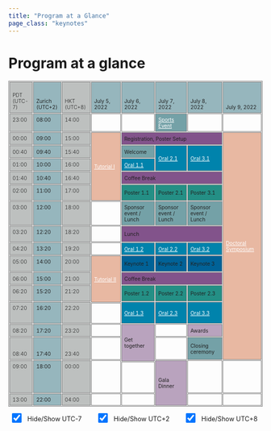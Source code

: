 ```yaml
---
title: "Program at a Glance"
page_class: "keynotes"
---
```


# Program at a glance

<style>
#program, #program th, #program td {
    border: 1px solid gray;
    font-size: 85%;
    border-collapse: separate;
    border-spacing: 1px;
    color: #222222;
}
@media (min-width: 1200px) {	
    #program {
        margin-left: -50px;
        margin-right: -50px;
    }
}
#program th, #program td {
  padding: 5px;
  text-align: left;
}
#hide-show-timezones {
    font-size: 90%;
    margin-top: 1em;
    padding: 0 6px;
    display: flex;
    flex: 0 0 auto;
    flex-direction: row;
    flex-wrap: wrap;
    white-space: nowrap;
    justify-content: space-between;
}
#hide-show-timezones input.largerCheckbox {
    transform : scale(1.5);
}
#hide-show-timezones label {
    padding: 0 4px 0 8px;
}
#program div, #program a {
    color: white;
}
#program a:hover {
    text-decoration: underline;
}
#r00{
      background-color: #96B6BD;
 /*   appearance: none;*/
    box-shadow: 0 0 0px 8px gold;

  clip-path: polygon(-20% 0%, 100% 0%, 100% 100%, -20% 100%); /*left*/

}
#r00t{
      background-color: #96B6BD;
        box-shadow: 0 0 0px 8px gold;
        clip-path: polygon(-20% -20%, 100% -20%, 100% 100%, -20% 100%); /*top-left*/
    }


#t01b {
  background-color: #BDC0BF;
    box-shadow: 0 0 0px 8px gold;
  clip-path: polygon(0% 0%, 100% 0%, 100% 120%, 0% 120%); /*bottom*/
  font-weight: 350
}

#t01t {
  background-color: #BDC0BF;
    box-shadow: 0 0 0px 8px gold;
      clip-path: polygon(0% -20%, 100% -20%, 100% 100%, 0% 100%); /*top*/
  font-weight: 350
}
#r00b{
      background-color: #96B6BD;
        box-shadow: 0 0 0px 8px gold;
  clip-path: polygon(-20% 0%, 100% 0%, 100% 120%, -20% 120%); /*bottom--*/
    }

#r01 {
    box-shadow: 0 0 0px 8px gold;
      clip-path: polygon(0% 0%, 120% 0%, 120% 100%, 0% 100%); /*right*/
      border: 1px;
  background-color: #BDC0BF;
  font-weight: 350

}

#r05 {
    box-shadow: 0 0 0px 8px gold;
      clip-path: polygon(0% 0%, 120% 0%, 120% 100%, 0% 100%); /*right*/
      border: 1px;
  background-color: #C4DFB3;
}

#r06 {
    box-shadow: 0 0 0px 8px gold;
      clip-path: polygon(0% 0%, 120% 0%, 120% 100%, 0% 100%); /*right*/
      border: 1px;
  background-color: #F9D368;
}

#r02 {
    box-shadow: 0 0 0px 8px gold;
      clip-path: polygon(0% 0%, 120% 0%, 120% 100%, 0% 100%); /*right*/
      border: 1px;
  background-color: #D9A9BC;
}
#r03 {
    box-shadow: 0 0 0px 8px gold;
      clip-path: polygon(0% 0%, 120% 0%, 120% 100%, 0% 100%); /*right*/
      border: 1px;
  background-color: #CDDFF0;
}
#t00 {
  background-color: #96B6BD;
}
#t01 {
  background-color: #BDC0BF;
  font-weight: 350
}

#cshort_v {
  background-color: #B9A3BE;
}
#clong_v {
  background-color: #B8CEDB;
}

#cmentor {
  background-color: #E8B8A2;
}
#cspecial {
  background-color: #74A1A7;
}
    #cspecial_t{   background-color: #74A1A7; box-shadow: 0 0 0px 8px gold;
      clip-path: polygon(0% -20%, 100% -20%, 100% 100%, 0% 100%); /*top*/
      border: 1px;}
     #cspecial_tr{   background-color: #74A1A7; box-shadow: 0 0 0px 8px gold;
      clip-path: polygon(0% -20%, 120% -20%, 120% 100%, 0% 100%); /*top-right*/
      border: 1px;}
    #cspecial_br{   background-color: #74A1A7; box-shadow: 0 0 0px 8px gold;
      clip-path: polygon(0% 0%, 120% 0%, 120% 120%, 0% 120%); /*bottom-right*/
      border: 1px;}

    #cspecial_b{   background-color: #74A1A7; box-shadow: 0 0 0px 8px gold;
  clip-path: polygon(0% 0%, 100% 0%, 100% 120%, 0% 120%); /*bottom*/
      border: 1px;}

    #title_legend{font-weight:300; font-size: 100%; text-align:left; color:white; padding-left: 6px; padding-right: 6px; white-space: nowrap; }
    #text_legend{font-weight:150; font-size: 80%; text-align:left; padding-left: 6px; }
    #cbreak_r{   background-color: #AEAEAE; box-shadow: 0 0 0px 8px gold;
      clip-path: polygon(0% 0%, 120% 0%, 120% 100%, 0% 100%); /*right*/
      border: 1px;}

    #cbreak{   background-color: #AEAEAE; }
    #cbreak div, #cbreak_r div { color: #222222; }

    #clong_tr{   background-color: #0083AC; box-shadow: 0 0 0px 8px gold;
      clip-path: polygon(0% -20%, 120% -20%, 120% 100%, 0% 100%); /*top-right*/
      border: 1px;}

    #clong_t{   background-color: #0083AC; box-shadow: 0 0 0px 8px gold;
      clip-path: polygon(0% -20%, 100% -20%, 100% 100%, 0% 100%); /*top*/
      border: 1px;}

    #clong_r{   background-color: #0083AC; box-shadow: 0 0 0px 8px gold;
      clip-path: polygon(0% 0%, 120% 0%, 120% 100%, 0% 100%); /*right*/
      border: 1px;}

    #clong{   background-color: #0083AC;}

    #ckeynote_r{   background-color: #016297; box-shadow: 0 0 0px 8px gold;
      clip-path: polygon(0% 0%, 120% 0%, 120% 100%, 0% 100%); /*right*/
      border: 1px;}

    #ckeynote{   background-color: #016297;}

    #cshort_r{   background-color: #82538B; box-shadow: 0 0 0px 8px gold;
      clip-path: polygon(0% 0%, 120% 0%, 120% 100%, 0% 100%); /*right*/
      border: 1px;}

    #cshort{   background-color: #82538B;}

    #cposter_r{   background-color: #248F85; box-shadow: 0 0 0px 8px gold;
      clip-path: polygon(0% 0%, 120% 0%, 120% 100%, 0% 100%); /*right*/
      border: 1px;}

    #cposter_br{   background-color: #248F85; box-shadow: 0 0 0px 8px gold;
      clip-path: polygon(0% 0%, 120% 0%, 120% 120%, 0% 120%); /*bottom-right*/
      border: 1px;}

    #cposter_b{   background-color: #248F85; box-shadow: 0 0 0px 8px gold;
  clip-path: polygon(0% 0%, 100% 0%, 100% 120%, 0% 120%); /*bottom*/
      border: 1px;}

    #cposter{   background-color: #248F85;}

td { 
  border: solid;
  border-width: 1px 0;
}
td:first-child {
  border-top: none;
}
td:last-child {
  border-bottom: none;
}
</style>
<script>
jQuery(document).ready(function($) {
    $('input[type= checkbox ]').click(function() {
        let index = $(this).attr('name').substr(3);
        index--;
        $('table tr').each(function() {
            $('td:eq(' + index + ')',this).toggle();
        });
        $('th.' + $(this).attr('name')).toggle();
    });
});
</script>


<table id="program" cellspacing="0" border="0">
	<colgroup width="66"></colgroup>
	<colgroup width="65"></colgroup>
	<colgroup width="81"></colgroup>
	<colgroup span="5" width="138"></colgroup>
	<tr>
		<td id='t01' class='col1' height="62" align="left" valign=bottom >PDT (UTC-7)</td>
		<td id='t00' class='col2' align="left" valign=bottom >Zurich (UTC+2)</td>
		<td id='t01' align="left" valign=bottom > HKT (UTC+8)<br></td>
		<td id='t00' align="center" valign=bottom >July 5, 2022</td>
		<td id='t00' align="center" valign=bottom >July 6, 2022</td>
		<td id='t00' align="center" valign=bottom >July 7, 2022</td>
		<td id='t00' align="center" valign=bottom >July 8, 2022</td>
		<td id='t00' align="center" valign=bottom >July 9, 2022</td>
	</tr>
	<tr>
		<td id='t01' class='col1' rowspan=1 height="25" align="right" valign=top  >23:00</td>
		<td id='t00' class='col2' rowspan=1 align="right" valign=top  >08:00</td>
		<td id='t01' rowspan=1 align="right" valign=top  >14:00</td>
		<td align="left" valign=bottom><br></td>
		<td align="left" valign=bottom><br></td>
		<td id='cspecial' align="center" style='color:white' valign=middle><a href='social.html'>Sports Event</a></td>
		<td align="left" valign=bottom><br></td>
		<td align="left" valign=bottom><br></td>
	</tr>
	<tr>
		<td id='t01' class='col1' rowspan=2 height="25" align="right" valign=top  >00:00</td>
		<td id='t00' class='col2' rowspan=2 align="right" valign=top  >09:00</td>
		<td id='t01' rowspan=2 align="right" valign=top  >15:00</td>
		<td id='cmentor' rowspan=9 align="center" valign=middle  ><a href='tutorials.html'>Tutorial I</a></td>
		<td id='cshort' colspan=3 rowspan=2 align="center" valign=middle >Registration, Poster Setup</td>
		<td id='cmentor' rowspan=27 align="center" valign=middle  ><a href='doctoral-symposium.html'>Doctoral Symposium</a></td>
	</tr>
	<tr>
		</tr>
	<tr>
		<td id='t01' class='col1' height="25" align="right" valign=bottom  >00:40</td>
		<td id='t00' class='col2' align="right" valign=bottom  >09:40</td>
		<td id='t01' align="right" valign=bottom  >15:40</td>
		<td id='cspecial' align="center" valign=middle  >Welcome</td>
		<td id='clong' rowspan=3 align="center" valign=middle  ><a href='orals.html#oral2-1' style='color:white'>Oral 2.1</a></td>
		<td id='clong' rowspan=3 align="center" valign=middle  ><a href='orals.html#oral3-1' style='color:white'>Oral 3.1</a></td>
		</tr>
	<tr>
		<td id='t01' class='col1' rowspan=2 height="25" align="right" valign=top  >01:00</td>
		<td id='t00' class='col2' rowspan=2 align="right" valign=top  >10:00</td>
		<td id='t01' rowspan=2 align="right" valign=top  >16:00</td>
		<td id='clong' rowspan=2 align="center" valign=middle  ><a href='orals.html#oral1-1' style='color:white'>Oral 1.1</a></td>
		</tr>
	<tr>
		</tr>
	<tr>
		<td id='t01' class='col1' height="25" align="right" valign=bottom >01:40</td>
		<td id='t00' class='col2' align="right" valign=bottom >10:40</td>
		<td id='t01' align="right" valign=bottom  >16:40</td>
		<td id='cshort' colspan=3 align="center" valign=bottom  >Coffee Break</td>
		</tr>
	<tr>
		<td id='t01' class='col1' rowspan=3 height="32" align="right" valign=top  >02:00</td>
		<td id='t00' class='col2' rowspan=3 align="right" valign=top  >11:00</td>
		<td id='t01' rowspan=3 align="right" valign=top >17:00</td>
		<td id='cposter' rowspan=3 align="center" valign=middle  >Poster 1.1</td>
		<td id='cposter' rowspan=3 align="center" valign=middle  >Poster 2.1</td>
		<td id='cposter' rowspan=3 align="center" valign=middle  >Poster 3.1</td>
		</tr>
	<tr>
		</tr>
	<tr>
		</tr>
	<tr>
		<td id='t01' class='col1' height="45" align="right" valign=top >03:00</td>
		<td id='t00' class='col2' align="right" valign=top  >12:00</td>
		<td id='t01' align="right" valign=top >18:00</td>
		<td align="left" valign=bottom><br></td>
		<td id='cspecial' align="center" valign=middle  >Sponsor event / Lunch</td>
		<td id='cspecial' align="center" valign=middle  >Sponsor event / Lunch</td>
		<td id='cspecial' align="center" valign=middle  >Sponsor event / Lunch</td>
		</tr>
	<tr>
		<td id='t01' class='col1' rowspan=3 height="32" align="right" valign=top  >03:20</td>
		<td id='t00' class='col2' rowspan=3 align="right" valign=top >12:20</td>
		<td id='t01' rowspan=3 align="right" valign=top >18:20</td>
		<td rowspan=3 align="left" valign=bottom><br></td>
		<td id='cshort' colspan=3 rowspan=3 align="center" valign=middle >Lunch</td>
		</tr>
	<tr>
		</tr>
	<tr>
		</tr>
	<tr>
		<td id='t01' class='col1' rowspan=2 height="25" align="right" valign=top  >04:20</td>
		<td id='t00' class='col2' rowspan=2 align="right" valign=top  >13:20</td>
		<td id='t01' rowspan=2 align="right" valign=top  >19:20</td>
		<td rowspan=2 align="left" valign=bottom><br></td>
		<td id='clong' rowspan=2 align="center" valign=middle  ><a href='orals.html#oral1-2' style='color:white'>Oral 1.2</a></td>
		<td id='clong' rowspan=2 align="center" valign=middle  ><a href='orals.html#oral2-2' style='color:white'>Oral 2.2</a></td>
		<td id='clong' rowspan=2 align="center" valign=middle  ><a href='orals.html#oral3-2' style='color:white'>Oral 3.2</a></td>
		</tr>
	<tr>
		</tr>
	<tr>
		<td id='t01' class='col1' rowspan=3 height="32" align="right" valign=top >05:00</td>
		<td id='t00' class='col2' rowspan=3 align="right" valign=top >14:00</td>
		<td id='t01' rowspan=3 align="right" valign=top >20:00</td>
		<td id='cmentor' rowspan=9 align="center" valign=middle  ><a href='tutorials.html'>Tutorial II</a></td>
		<td id='ckeynote' rowspan=3 align="center" valign=middle  >Keynote 1</td>
		<td id='ckeynote' rowspan=3 align="center" valign=middle  >Keynote 2</td>
		<td id='ckeynote' rowspan=3 align="center" valign=middle  >Keynote 3</td>
		</tr>
	<tr>
		</tr>
	<tr>
		</tr>
	<tr>
		<td id='t01' class='col1' height="25" align="right" valign=bottom >06:00</td>
		<td id='t00' class='col2' align="right" valign=bottom >15:00</td>
		<td id='t01' align="right" valign=bottom  >21:00</td>
		<td id='cshort' colspan=3 align="center" valign=middle  >Coffee Break</td>
		</tr>
	<tr>
		<td id='t01' class='col1' rowspan=3 height="32" align="right" valign=top >06:20</td>
		<td id='t00' class='col2' rowspan=3 align="right" valign=top  >15:20</td>
		<td id='t01' rowspan=3 align="right" valign=top >21:20</td>
		<td id='cposter' rowspan=3 align="center" valign=middle  >Poster 1.2</td>
		<td id='cposter' rowspan=3 align="center" valign=middle  >Poster 2.2</td>
		<td id='cposter' rowspan=3 align="center" valign=middle  >Poster 2.3</td>
		</tr>
	<tr>
		</tr>
	<tr>
		</tr>
	<tr>
		<td id='t01' class='col1' rowspan=3 height="43" align="right" valign=top >07:20</td>
		<td id='t00' class='col2' rowspan=3 align="right" valign=top >16:20</td>
		<td id='t01' rowspan=3 align="right" valign=top >22:20</td>
		<td id='clong' rowspan=3 align="center" valign=middle  ><a href='orals.html#oral1-3' style='color:white'>Oral 1.3</a></td>
		<td id='clong' rowspan=3 align="center" valign=middle  ><a href='orals.html#oral2-3' style='color:white'>Oral 2.3</a></td>
		<td id='clong' rowspan=3 align="center" valign=middle  ><a href='orals.html#oral3-3' style='color:white'>Oral 3.3</a></td>
		</tr>
	<tr>
		</tr>
	<tr>
		<td align="left" valign=bottom><br></td>
		</tr>
	<tr>
		<td id='t01' class='col1' height="25" align="right" valign=bottom  >08:20</td>
		<td id='t00' class='col2' align="right" valign=bottom >17:20</td>
		<td id='t01' align="right" valign=bottom  >23:20</td>
		<td align="left" valign=bottom><br></td>
		<td id='cshort_v' rowspan=5 align="center" valign=middle  >Get together</td>
		<td align="left" valign=middle><br></td>
		<td id='cshort_v' align="center" valign=middle  >Awards</td>
	<tr>
		<td id='t01' class='col1' height="45" align="right" valign=bottom  >08:40</td>
		<td id='t00' class='col2' align="right" valign=bottom >17:40</td>
		<td id='t01' align="right" valign=bottom  >23:40</td>
		<td align="left" valign=bottom><br></td>
		<td align="left" valign=middle><br></td>
		<td id='cspecial' align="center" valign=middle  >Closing ceremony</td>
		</tr>
	<tr>
		<td id='t01' class='col1' rowspan=6 height="65" align="right" valign=top  >09:00</td>
		<td id='t00' lass='col2' rowspan=6 align="right" valign=top  >18:00</td>
		<td id='t01' rowspan=6 align="right" valign=top  >00:00</td>
		<td rowspan=6 align="left" valign=bottom><br></td>
		<td id='cshort_v' rowspan=7 align="center" valign=middle  >Gala Dinner</td>
		<td rowspan=6 align="left" valign=middle><br></td>
		<td rowspan=6 align="left" valign=bottom><br></td>
	</tr>
	<tr>
		</tr>
	<tr>
		</tr>
	<tr>
		<td rowspan=3 align="left" valign=bottom><br></td>
		</tr>
	<tr>
		</tr>
	<tr>
		</tr>
	<tr>
		<td id='t01' class='col1' height="21" align="right" valign=bottom >13:00</td>
		<td id='t00' class='col2' align="right" valign=bottom >22:00</td>
		<td id='t01' align="right" valign=bottom  >04:00</td>
		<td align="left" valign=bottom><br></td>
		<td align="left" valign=bottom><br></td>
		<td align="left" valign=bottom><br></td>
		<td align="left" valign=bottom><br></td>
	</tr>
</table>
<form id="hide-show-timezones">
    <div>
        <input class="largerCheckbox" type="checkbox" id="hs-col1" name="col1" checked="checked">
        <label for="hs-col1">Hide/Show UTC-7</label>
	    </div>
    <div>
        <input class="largerCheckbox" type="checkbox" id="hs-col2" name="col2" checked="checked">
        <label for="hs-col2">Hide/Show UTC+2</label>
    </div>
    <div>
        <input class="largerCheckbox" type="checkbox" id="hs-col3" name="col3" checked="checked">
        <label for="hs-col3">Hide/Show UTC+8</label>
    </div>
</form>
</body>

</html>
